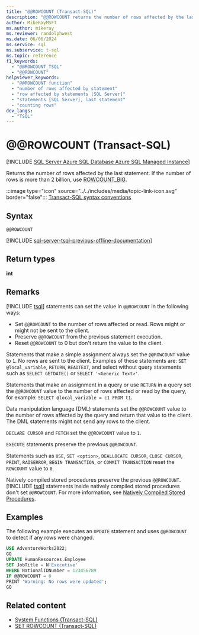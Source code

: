 ```yaml
---
title: "@@ROWCOUNT (Transact-SQL)"
description: "@@ROWCOUNT returns the number of rows affected by the last statement."
author: MikeRayMSFT
ms.author: mikeray
ms.reviewer: randolphwest
ms.date: 06/06/2024
ms.service: sql
ms.subservice: t-sql
ms.topic: reference
f1_keywords:
  - "@@ROWCOUNT_TSQL"
  - "@@ROWCOUNT"
helpviewer_keywords:
  - "@@ROWCOUNT function"
  - "number of rows affected by statement"
  - "row affected by statements [SQL Server]"
  - "statements [SQL Server], last statement"
  - "counting rows"
dev_langs:
  - "TSQL"
---
```

# @@ROWCOUNT (Transact-SQL)

[!INCLUDE [SQL Server Azure SQL Database Azure SQL Managed Instance](../../includes/applies-to-version/sql-asdb-asdbmi.md)]

Returns the number of rows affected by the last statement. If the number of rows is more than 2 billion, use [ROWCOUNT_BIG](rowcount-big-transact-sql.md).

:::image type="icon" source="../../includes/media/topic-link-icon.svg" border="false"::: [Transact-SQL syntax conventions](../../t-sql/language-elements/transact-sql-syntax-conventions-transact-sql.md)

## Syntax

```syntaxsql
@@ROWCOUNT
```

[!INCLUDE [sql-server-tsql-previous-offline-documentation](../../includes/sql-server-tsql-previous-offline-documentation.md)]

## Return types

**int**

## Remarks

[!INCLUDE [tsql](../../includes/tsql-md.md)] statements can set the value in `@@ROWCOUNT` in the following ways:

- Set `@@ROWCOUNT` to the number of rows affected or read. Rows might or might not be sent to the client.
- Preserve `@@ROWCOUNT` from the previous statement execution.
- Reset `@@ROWCOUNT` to 0 but don't return the value to the client.

Statements that make a simple assignment always set the `@@ROWCOUNT` value to `1`. No rows are sent to the client. Examples of these statements are: `SET @local_variable`, `RETURN`, `READTEXT`, and select without query statements such as `SELECT GETDATE()` or `SELECT '<Generic Text>'`.

Statements that make an assignment in a query or use `RETURN` in a query set the `@@ROWCOUNT` value to the number of rows affected or read by the query, for example: `SELECT @local_variable = c1 FROM t1`.

Data manipulation language (DML) statements set the `@@ROWCOUNT` value to the number of rows affected by the query and return that value to the client. The DML statements might not send any rows to the client.

`DECLARE CURSOR` and `FETCH` set the `@@ROWCOUNT` value to `1`.

`EXECUTE` statements preserve the previous `@@ROWCOUNT`.

Statements such as `USE`, `SET <option>`, `DEALLOCATE CURSOR`, `CLOSE CURSOR`, `PRINT`, `RAISERROR`, `BEGIN TRANSACTION`, or `COMMIT TRANSACTION` reset the `ROWCOUNT` value to `0`.

Natively compiled stored procedures preserve the previous `@@ROWCOUNT`. [!INCLUDE [tsql](../../includes/tsql-md.md)] statements inside natively compiled stored procedures don't set `@@ROWCOUNT`. For more information, see [Natively Compiled Stored Procedures](../../relational-databases/in-memory-oltp/a-guide-to-query-processing-for-memory-optimized-tables.md).

## Examples

The following example executes an `UPDATE` statement and uses `@@ROWCOUNT` to detect if any rows were changed.

```sql
USE AdventureWorks2022;
GO
UPDATE HumanResources.Employee
SET JobTitle = N'Executive'
WHERE NationalIDNumber = 123456789
IF @@ROWCOUNT = 0
PRINT 'Warning: No rows were updated';
GO
```

## Related content

- [System Functions (Transact-SQL)](../../relational-databases/system-functions/system-functions-category-transact-sql.md)
- [SET ROWCOUNT (Transact-SQL)](../statements/set-rowcount-transact-sql.md)
